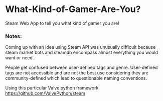 # What-Kind-of-Gamer-Are-You?
Steam Web App to tell you what kind of gamer you are!

### Notes:

Coming up with an idea using Steam API was unusually difficult because steam market bots and steamdb encompass almost
everything you would want or need.

People get confused between user-defined tags and genre. User-defined tags are not accessible and are not the best
use considering they are community-defined which lead to questionable naming conventions.

Using this particular Valve python framework https://github.com/ValvePython/steam
